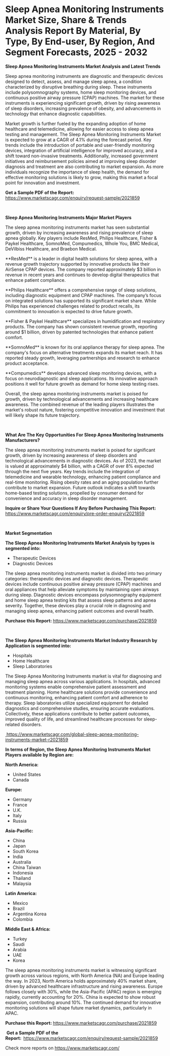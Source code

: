 <p><h1>Sleep Apnea Monitoring Instruments Market Size, Share & Trends Analysis Report By Material, By Type, By End-user, By Region, And Segment Forecasts, 2025 - 2032</h1></p><p><strong>Sleep Apnea Monitoring Instruments Market Analysis and Latest Trends</strong></p>
<p><p>Sleep apnea monitoring instruments are diagnostic and therapeutic devices designed to detect, assess, and manage sleep apnea, a condition characterized by disruptive breathing during sleep. These instruments include polysomnography systems, home sleep monitoring devices, and continuous positive airway pressure (CPAP) machines. The market for these instruments is experiencing significant growth, driven by rising awareness of sleep disorders, increasing prevalence of obesity, and advancements in technology that enhance diagnostic capabilities.</p><p>Market growth is further fueled by the expanding adoption of home healthcare and telemedicine, allowing for easier access to sleep apnea testing and management. The Sleep Apnea Monitoring Instruments Market is expected to grow at a CAGR of 4.1% during the forecast period. Key trends include the introduction of portable and user-friendly monitoring devices, integration of artificial intelligence for improved accuracy, and a shift toward non-invasive treatments. Additionally, increased government initiatives and reimbursement policies aimed at improving sleep disorder diagnosis and treatment are also contributing to market expansion. As more individuals recognize the importance of sleep health, the demand for effective monitoring solutions is likely to grow, making this market a focal point for innovation and investment.</p></p>
<p><strong>Get a Sample PDF of the Report:&nbsp;</strong> <a href="https://www.marketscagr.com/enquiry/request-sample/2021859?utm_campaign=2939&utm_medium=2&utm_source=Github&utm_content=ia&utm_term=29032025&utm_id=sleep-apnea-monitoring-instruments">https://www.marketscagr.com/enquiry/request-sample/2021859</a></p>
<p>&nbsp;</p>
<p><strong>Sleep Apnea Monitoring Instruments Major Market Players</strong></p>
<p><p>The sleep apnea monitoring instruments market has seen substantial growth, driven by increasing awareness and rising prevalence of sleep apnea globally. Key players include ResMed, Philips Healthcare, Fisher & Paykel Healthcare, SomnoMed, Compumedics, Whole You, BMC Medical, DeVilbiss Healthcare, and Braebon Medical.</p><p>**ResMed** is a leader in digital health solutions for sleep apnea, with a revenue growth trajectory supported by innovative products like their AirSense CPAP devices. The company reported approximately $3 billion in revenue in recent years and continues to develop digital therapeutics that enhance patient compliance.</p><p>**Philips Healthcare** offers a comprehensive range of sleep solutions, including diagnostic equipment and CPAP machines. The company’s focus on integrated solutions has supported its significant market share. While Philips has experienced challenges related to product recalls, its commitment to innovation is expected to drive future growth.</p><p>**Fisher & Paykel Healthcare** specializes in humidification and respiratory products. The company has shown consistent revenue growth, reporting around $1 billion, driven by patented technologies that enhance patient comfort.</p><p>**SomnoMed** is known for its oral appliance therapy for sleep apnea. The company's focus on alternative treatments expands its market reach. It has reported steady growth, leveraging partnerships and research to enhance product acceptance.</p><p>**Compumedics** develops advanced sleep monitoring devices, with a focus on neurodiagnostic and sleep applications. Its innovative approach positions it well for future growth as demand for home sleep testing rises.</p><p>Overall, the sleep apnea monitoring instruments market is poised for growth, driven by technological advancements and increasing healthcare awareness. The combined revenue of the leading players illustrates the market's robust nature, fostering competitive innovation and investment that will likely shape its future trajectory.</p></p>
<p>&nbsp;</p>
<p><strong>What Are The Key Opportunities For Sleep Apnea Monitoring Instruments Manufacturers?</strong></p>
<p><p>The sleep apnea monitoring instruments market is poised for significant growth, driven by increasing awareness of sleep disorders and technological advancements in diagnostic devices. As of 2023, the market is valued at approximately $4 billion, with a CAGR of over 8% expected through the next five years. Key trends include the integration of telemedicine and wearable technology, enhancing patient compliance and real-time monitoring. Rising obesity rates and an aging population further contribute to market expansion. Future outlook indicates a shift towards home-based testing solutions, propelled by consumer demand for convenience and accuracy in sleep disorder management.</p></p>
<p><strong>Inquire or Share Your Questions If Any Before Purchasing This Report:</strong> <a href="https://www.marketscagr.com/enquiry/pre-order-enquiry/2021859?utm_campaign=2939&utm_medium=2&utm_source=Github&utm_content=ia&utm_term=29032025&utm_id=sleep-apnea-monitoring-instruments">https://www.marketscagr.com/enquiry/pre-order-enquiry/2021859</a></p>
<p>&nbsp;</p>
<p><strong>Market Segmentation</strong></p>
<p><strong>The Sleep Apnea Monitoring Instruments Market Analysis by types is segmented into:</strong></p>
<p><ul><li>Therapeutic Devices</li><li>Diagnostic Devices</li></ul></p>
<p><p>The sleep apnea monitoring instruments market is divided into two primary categories: therapeutic devices and diagnostic devices. Therapeutic devices include continuous positive airway pressure (CPAP) machines and oral appliances that help alleviate symptoms by maintaining open airways during sleep. Diagnostic devices encompass polysomnography equipment and home sleep apnea testing kits that assess sleep patterns and apnea severity. Together, these devices play a crucial role in diagnosing and managing sleep apnea, enhancing patient outcomes and overall health.</p></p>
<p><strong>Purchase this Report:&nbsp;</strong><a href="https://www.marketscagr.com/purchase/2021859?utm_campaign=2939&utm_medium=2&utm_source=Github&utm_content=ia&utm_term=29032025&utm_id=sleep-apnea-monitoring-instruments">https://www.marketscagr.com/purchase/2021859</a></p>
<p>&nbsp;</p>
<p><strong>The Sleep Apnea Monitoring Instruments Market Industry Research by Application is segmented into:</strong></p>
<p><ul><li>Hospitals</li><li>Home Healthcare</li><li>Sleep Laboratories</li></ul></p>
<p><p>The Sleep Apnea Monitoring Instruments market is vital for diagnosing and managing sleep apnea across various applications. In hospitals, advanced monitoring systems enable comprehensive patient assessment and treatment planning. Home healthcare solutions provide convenience and continuous monitoring, enhancing patient comfort and adherence to therapy. Sleep laboratories utilize specialized equipment for detailed diagnostics and comprehensive studies, ensuring accurate evaluations. Collectively, these applications contribute to better patient outcomes, improved quality of life, and streamlined healthcare processes for sleep-related disorders.</p></p>
<p><a href="https://www.marketscagr.com/global-sleep-apnea-monitoring-instruments-market-r2021859?utm_campaign=2939&utm_medium=2&utm_source=Github&utm_content=ia&utm_term=29032025&utm_id=sleep-apnea-monitoring-instruments">&nbsp;https://www.marketscagr.com/global-sleep-apnea-monitoring-instruments-market-r2021859</a></p>
<p><strong>In terms of Region, the Sleep Apnea Monitoring Instruments Market Players available by Region are:</strong></p>
<p>
    <p> <strong> North America: </strong>
        <ul>
            <li>United States</li>
            <li>Canada</li>
        </ul>
        </p> 
    <p> <strong> Europe: </strong>
        <ul>
            <li>Germany</li>
            <li>France</li>
            <li>U.K.</li>
            <li>Italy</li>
            <li>Russia</li>
        </ul>
        </p> 
    <p> <strong> Asia-Pacific: </strong>
        <ul>
            <li>China</li>
            <li>Japan</li>
            <li>South Korea</li>
            <li>India</li>
            <li>Australia</li>
            <li>China Taiwan</li>
            <li>Indonesia</li>
            <li>Thailand</li>
            <li>Malaysia</li>
        </ul>
        </p> 
    <p> <strong> Latin America: </strong>
        <ul>
            <li>Mexico</li>
            <li>Brazil</li>
            <li>Argentina Korea</li>
            <li>Colombia</li>
        </ul>
        </p> 
    <p> <strong> Middle East & Africa: </strong>
        <ul>
            <li>Turkey</li>
            <li>Saudi</li>
            <li>Arabia</li>
            <li>UAE</li>
            <li>Korea</li>
        </ul>
    </p>
    </p>
<p><p>The sleep apnea monitoring instruments market is witnessing significant growth across various regions, with North America (NA) and Europe leading the way. In 2023, North America holds approximately 40% market share, driven by advanced healthcare infrastructure and rising awareness. Europe follows closely with 30%, while the Asia-Pacific (APAC) region is emerging rapidly, currently accounting for 20%. China is expected to show robust expansion, contributing around 10%. The continued demand for innovative monitoring solutions will shape future market dynamics, particularly in APAC.</p></p>
<p><strong>Purchase this Report: </strong><a href="https://www.marketscagr.com/purchase/2021859?utm_campaign=2939&utm_medium=2&utm_source=Github&utm_content=ia&utm_term=29032025&utm_id=sleep-apnea-monitoring-instruments">https://www.marketscagr.com/purchase/2021859</a></p>
<p>&nbsp;<strong>Get a Sample PDF of the Report:&nbsp;&nbsp;</strong><a href="https://www.marketscagr.com/enquiry/request-sample/2021859?utm_campaign=2939&utm_medium=2&utm_source=Github&utm_content=ia&utm_term=29032025&utm_id=sleep-apnea-monitoring-instruments">https://www.marketscagr.com/enquiry/request-sample/2021859</a></p>
<p><strong></strong></p>
<p>Check more reports on <a href="https://www.marketscagr.com/?utm_campaign=2939&utm_medium=2&utm_source=Github&utm_content=ia&utm_term=29032025&utm_id=sleep-apnea-monitoring-instruments">https://www.marketscagr.com/</a></p>